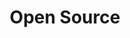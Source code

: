 ---
title: "Open Source"
type: "categories"
layout: "child"
category_path: ["Project", "Open Source"]
---